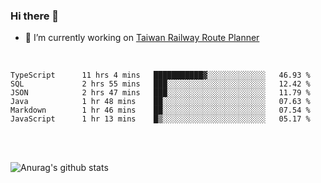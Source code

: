 ### Hi there 👋

- 🔭 I’m currently working on [Taiwan Railway Route Planner](https://github.com/Taiwan-Railway-Route-Planner)

<br/>

<!--START_SECTION:waka-->

```text
TypeScript      11 hrs 4 mins   ███████████▓░░░░░░░░░░░░░   46.93 %
SQL             2 hrs 55 mins   ███░░░░░░░░░░░░░░░░░░░░░░   12.42 %
JSON            2 hrs 47 mins   ███░░░░░░░░░░░░░░░░░░░░░░   11.79 %
Java            1 hr 48 mins    ██░░░░░░░░░░░░░░░░░░░░░░░   07.63 %
Markdown        1 hr 46 mins    ██░░░░░░░░░░░░░░░░░░░░░░░   07.54 %
JavaScript      1 hr 13 mins    █▒░░░░░░░░░░░░░░░░░░░░░░░   05.17 %
```

<!--END_SECTION:waka-->

<br/>
<br/>

![Anurag's github stats](https://github-readme-stats.vercel.app/api?username=DepickereSven&show_icons=true&theme=tokyonight)



<!--
**DepickereSven/DepickereSven** is a ✨ _special_ ✨ repository because its `README.md` (this file) appears on your GitHub profile.

Here are some ideas to get you started:

- 🔭 I’m currently working on ...
- 🌱 I’m currently learning ...
- 👯 I’m looking to collaborate on ...
- 🤔 I’m looking for help with ...
- 💬 Ask me about ...
- 📫 How to reach me: ...
- 😄 Pronouns: ...
- ⚡ Fun fact: ...
-->
